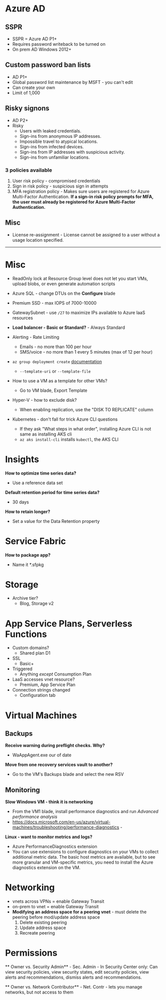 # Azure AD
## SSPR
- SSPR = Azure AD P1+
- Requires password writeback to be turned on 
- On prem AD Windows 2012+

## Custom password ban lists
- AD P1+
- Global password list maintenance by MSFT - you can't edit
- Can create your own
- Limit of 1,000

## Risky signons
- AD P2+
- Risky
    - Users with leaked credentials.
    - Sign-ins from anonymous IP addresses.
    - Impossible travel to atypical locations.
    - Sign-ins from infected devices.
    - Sign-ins from IP addresses with suspicious activity.
    - Sign-ins from unfamiliar locations.
    
### 3 policies available
1. User risk policy - compromised credentials
2. Sign in risk policy - suspicious sign in attempts
3. MFA registration policy - Makes sure users are registered for Azure Multi-Factor Authentication. **If a sign-in risk policy prompts for MFA, the user must already be registered for Azure Multi-Factor Authentication.**

## Misc
- License re-assignment - License cannot be assigned to a user without a usage location specified.
---

# Misc
- ReadOnly lock at Resource Group level does not let you start VMs, upload blobs, or even generate automation scripts
- Azure SQL - change DTUs on the **Configure** blade
- Premium SSD - max IOPS of 7000-10000
- GatewaySubnet - use `/27` to maximize IPs available to Azure IaaS resources
- **Load balancer - Basic or Standard?** - Always Standard

- Alerting - Rate Limiting
    - Emails - no more than 100 per hour
    - SMS/voice - no more than 1 every 5 minutes (max of 12 per hour)
- `az group deployment create` [documentation](https://docs.microsoft.com/en-us/cli/azure/group/deployment?view=azure-cli-latest#az-group-deployment-create)
    - `--template-uri` or `--template-file`
- How to use a VM as a template for other VMs?
    - Go to VM blade, Export Template
- Hyper-V - how to exclude disk?
    - When enabling replication, use the "DISK TO REPLICATE" column
- Kubernetes - don't fall for trick Azure CLI questions
    - If they ask "What steps in what order", installing Azure CLI is not same as installing AKS cli
    - `az aks install-cli` installs `kubectl`, the AKS CLI
    
# Insights
**How to optimize time series data?**
- Use a reference data set

**Default retention period for time series data?**
- 30 days

**How to retain longer?**
- Set a value for the Data Retention property
    
# Service Fabric
**How to package app?**
- Name it *.sfpkg
    
# Storage
- Archive tier?
    - Blog, Storage v2
    
# App Service Plans, Serverless Functions
- Custom domains? 
    - Shared plan D1
- SSL
    - Basic+
- Triggered
    - Anything *except* Consumption Plan
- LaaS accesses vnet resource?
    - Premium, App Service Plan
- Connection strings changed   
    - Configuration tab
    
    
    
# Virtual Machines
## Backups
**Receive warning during preflight checks. Why?**
- WaAppAgent.exe our of date

**Move from one recovery services vault to another?**
- Go to the VM's Backups blade and select the new RSV

## Monitoring
**Slow Windows VM - think it is networking**
- From the VM1 blade, install performance diagnostics and run *Advanced performance analysis*
- https://docs.microsoft.com/en-us/azure/virtual-machines/troubleshooting/performance-diagnostics
        - 

**Linux - want to monitor metrics and logs?** 
- Azure PerformanceDiagnostics extension
- You can use extensions to configure diagnostics on your VMs to collect additional metric data. The basic host metrics are available, but to see more granular and VM-specific metrics, you need to install the Azure diagnostics extension on the VM.

# Networking
- vnets across VPNs = enable Gateway Transit
- on-prem to vnet = enable Gateway Transit
- **Modifying an address space for a peering vnet** - must delete the peering before mod/update address space
    1. Delete existing peering
    2. Update address space
    3. Recreate peering

# Permissions
** Owner vs. Security Admin**
    - Sec. Admin - In Security Center only: Can view security policies, view security states, edit security policies, view alerts and recommendations, dismiss alerts and recommendations.
    
** Owner vs. Network Contributor**
    - Net. Contr -  lets you manage networks, but not access to them
